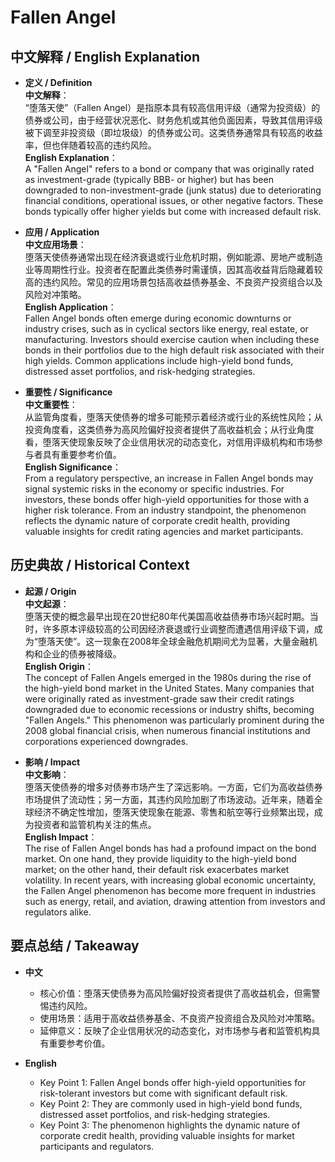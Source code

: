 # Fallen Angel

## 中文解释 / English Explanation

* **定义 / Definition**  
  **中文解释**：  
  “堕落天使”（Fallen Angel）是指原本具有较高信用评级（通常为投资级）的债券或公司，由于经营状况恶化、财务危机或其他负面因素，导致其信用评级被下调至非投资级（即垃圾级）的债券或公司。这类债券通常具有较高的收益率，但也伴随着较高的违约风险。  
  **English Explanation**：  
  A "Fallen Angel" refers to a bond or company that was originally rated as investment-grade (typically BBB- or higher) but has been downgraded to non-investment-grade (junk status) due to deteriorating financial conditions, operational issues, or other negative factors. These bonds typically offer higher yields but come with increased default risk.

* **应用 / Application**  
  **中文应用场景**：  
  堕落天使债券通常出现在经济衰退或行业危机时期，例如能源、房地产或制造业等周期性行业。投资者在配置此类债券时需谨慎，因其高收益背后隐藏着较高的违约风险。常见的应用场景包括高收益债券基金、不良资产投资组合以及风险对冲策略。  
  **English Application**：  
  Fallen Angel bonds often emerge during economic downturns or industry crises, such as in cyclical sectors like energy, real estate, or manufacturing. Investors should exercise caution when including these bonds in their portfolios due to the high default risk associated with their high yields. Common applications include high-yield bond funds, distressed asset portfolios, and risk-hedging strategies.

* **重要性 / Significance**  
  **中文重要性**：  
  从监管角度看，堕落天使债券的增多可能预示着经济或行业的系统性风险；从投资角度看，这类债券为高风险偏好投资者提供了高收益机会；从行业角度看，堕落天使现象反映了企业信用状况的动态变化，对信用评级机构和市场参与者具有重要参考价值。  
  **English Significance**：  
  From a regulatory perspective, an increase in Fallen Angel bonds may signal systemic risks in the economy or specific industries. For investors, these bonds offer high-yield opportunities for those with a higher risk tolerance. From an industry standpoint, the phenomenon reflects the dynamic nature of corporate credit health, providing valuable insights for credit rating agencies and market participants.

## 历史典故 / Historical Context

* **起源 / Origin**  
  **中文起源**：  
  堕落天使的概念最早出现在20世纪80年代美国高收益债券市场兴起时期。当时，许多原本评级较高的公司因经济衰退或行业调整而遭遇信用评级下调，成为“堕落天使”。这一现象在2008年全球金融危机期间尤为显著，大量金融机构和企业的债券被降级。  
  **English Origin**：  
  The concept of Fallen Angels emerged in the 1980s during the rise of the high-yield bond market in the United States. Many companies that were originally rated as investment-grade saw their credit ratings downgraded due to economic recessions or industry shifts, becoming "Fallen Angels." This phenomenon was particularly prominent during the 2008 global financial crisis, when numerous financial institutions and corporations experienced downgrades.

* **影响 / Impact**  
  **中文影响**：  
  堕落天使债券的增多对债券市场产生了深远影响。一方面，它们为高收益债券市场提供了流动性；另一方面，其违约风险加剧了市场波动。近年来，随着全球经济不确定性增加，堕落天使现象在能源、零售和航空等行业频繁出现，成为投资者和监管机构关注的焦点。  
  **English Impact**：  
  The rise of Fallen Angel bonds has had a profound impact on the bond market. On one hand, they provide liquidity to the high-yield bond market; on the other hand, their default risk exacerbates market volatility. In recent years, with increasing global economic uncertainty, the Fallen Angel phenomenon has become more frequent in industries such as energy, retail, and aviation, drawing attention from investors and regulators alike.

## 要点总结 / Takeaway

* **中文**  
  - 核心价值：堕落天使债券为高风险偏好投资者提供了高收益机会，但需警惕违约风险。  
  - 使用场景：适用于高收益债券基金、不良资产投资组合及风险对冲策略。  
  - 延伸意义：反映了企业信用状况的动态变化，对市场参与者和监管机构具有重要参考价值。

* **English**  
  - Key Point 1: Fallen Angel bonds offer high-yield opportunities for risk-tolerant investors but come with significant default risk.  
  - Key Point 2: They are commonly used in high-yield bond funds, distressed asset portfolios, and risk-hedging strategies.  
  - Key Point 3: The phenomenon highlights the dynamic nature of corporate credit health, providing valuable insights for market participants and regulators.